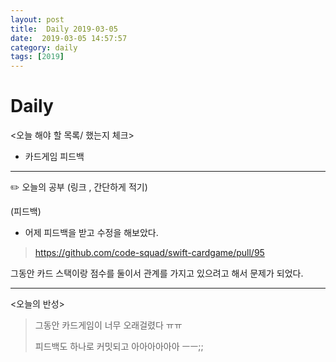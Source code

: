 ```yaml
---
layout: post
title:  Daily 2019-03-05
date:  2019-03-05 14:57:57
category: daily
tags: [2019]
---
```


# Daily

<오늘 해야 할 목록/ 했는지 체크>

- 카드게임 피드백

------

✏️ 오늘의 공부 (링크 , 간단하게 적기)

(피드백)

- 어제 피드백을 받고 수정을 해보았다.

> https://github.com/code-squad/swift-cardgame/pull/95

그동안 카드 스택이랑 점수를 둘이서 관계를 가지고 있으려고 해서 문제가 되었다.

------

<오늘의 반성>

> 그동안 카드게임이 너무 오래걸렸다 ㅠㅠ
>
> 피드백도 하나로 커밋되고 아아아아아아 ㅡㅡ;; 

